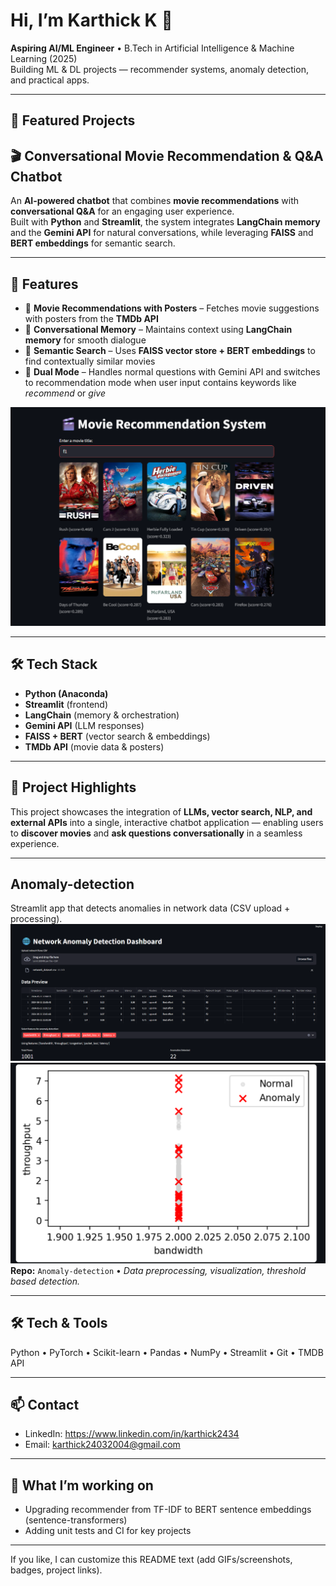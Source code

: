 # Hi, I’m Karthick K 👋
**Aspiring AI/ML Engineer** • B.Tech in Artificial Intelligence & Machine Learning (2025)  
Building ML & DL projects — recommender systems, anomaly detection, and practical apps.


---

## 🔭 Featured Projects
## 🎬 Conversational Movie Recommendation & Q&A Chatbot  

An **AI-powered chatbot** that combines **movie recommendations** with **conversational Q&A** for an engaging user experience.  
Built with **Python** and **Streamlit**, the system integrates **LangChain memory** and the **Gemini API** for natural conversations, while leveraging **FAISS** and **BERT embeddings** for semantic search.  

---

## 🔑 Features  
- 🎥 **Movie Recommendations with Posters** – Fetches movie suggestions with posters from the **TMDb API**  
- 🧠 **Conversational Memory** – Maintains context using **LangChain memory** for smooth dialogue  
- 🔎 **Semantic Search** – Uses **FAISS vector store + BERT embeddings** to find contextually similar movies  
- 💬 **Dual Mode** – Handles normal questions with Gemini API and switches to recommendation mode when user input contains keywords like *recommend* or *give*

![Frontend Screenshot](frontend%20screenshot.png)

---

## 🛠️ Tech Stack  
- **Python (Anaconda)**  
- **Streamlit** (frontend)  
- **LangChain** (memory & orchestration)  
- **Gemini API** (LLM responses)  
- **FAISS + BERT** (vector search & embeddings)  
- **TMDb API** (movie data & posters)  

---

## 🚀 Project Highlights  
This project showcases the integration of **LLMs, vector search, NLP, and external APIs** into a single, interactive chatbot application — enabling users to **discover movies** and **ask questions conversationally** in a seamless experience.  

---

## Anomaly-detection
Streamlit app that detects anomalies in network data (CSV upload + processing). 
![Anomaly Detection Screenshot 1](scrennshot1.png)
![Anomaly Detection Screenshot 2](screenshot2.png)
**Repo:** `Anomaly-detection` • *Data preprocessing, visualization, threshold based detection.*





---

## 🛠️ Tech & Tools
Python • PyTorch • Scikit-learn • Pandas • NumPy • Streamlit • Git  • TMDB API

---

## 📫 Contact
- LinkedIn: https://www.linkedin.com/in/karthick2434  
- Email: karthick24032004@gmail.com

---

## 🔁 What I’m working on
- Upgrading recommender from TF-IDF to BERT sentence embeddings (sentence-transformers)
- Adding unit tests and CI for key projects

---

If you like, I can customize this README text (add GIFs/screenshots, badges, project links).
